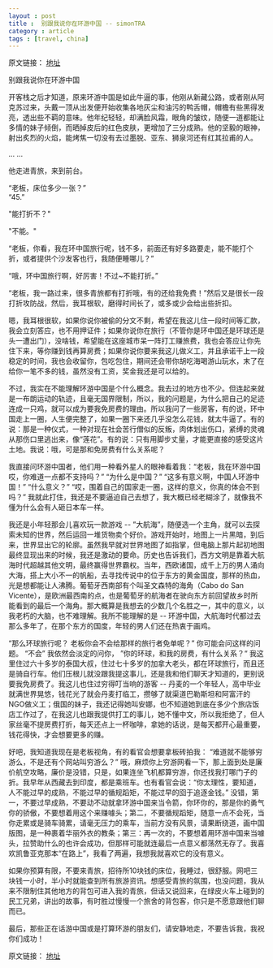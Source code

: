 ```yaml
---
layout : post
title :  别跟我说你在环游中国 -- simonTRA
category : article
tags : [travel, china]
---
```


原文链接： [地址](http://traveler.ycool.com/post.3397112.html)


别跟我说你在环游中国

开客栈之后才知道，原来环游中国是如此牛逼的事，他刚从新藏公路，或者刚从阿克苏过来，头戴一顶从出发便开始收集各地灰尘和油污的鸭舌帽，帽檐有些黑得发亮，透出些不羁的意味。他年纪轻轻，却满脸风霜，眼角的皱纹，随便一道都能让多情的妹子倾倒，而晒掉皮后的红色皮肤，更增加了三分成熟。他的坚毅的眼神，射出炙烈的火焰，能烤焦一切没有去过墨脱、亚东、狮泉河还有红其拉甫的人。

… …

他走进青旅，来到前台。

“老板，床位多少一张？”  
“45.”  

"能打折不？"

"不能。"

“老板，你看，我在环中国旅行呢，钱不多，前面还有好多路要走，能不能打个折，或者提供个沙发客也行，我随便睡哪儿？”  

“哦，环中国旅行啊，好厉害！不过~不能打折。”

“老板，我一路过来，很多青旅都有打折哦，有的还给我免费！”然后又是很长一段打折攻防战，然后，我耳根软，磨得时间长了，或多或少会给出些折扣。

嗯，我耳根很软，如果你说你被偷的分文不剩，希望在我这儿住一段时间等汇款，我会立刻答应，也不用押证件；如果你说你在旅行（不管你是环中国还是环球还是头一遭出门），没啥钱，希望能在这座城市呆一阵打工赚旅费，我也会答应让你先住下来，等你赚到钱再算房费；如果你说你要来我这儿做义工，并且承诺干上一段稳定的时间，我也会收留你，包吃包住，期间还会带你胡吃海喝游山玩水，末了在给你一笔不多的钱，虽然没有工资，奖金我还是可以给的。

不过，我实在不能理解环游中国是个什么概念。我去过的地方也不少。但连起来就是一布朗运动的轨迹，且毫无国界限制，所以，我的问题是，为什么把自己的足迹连成一只鸡，就可以成为要我免房费的理由。所以我问了一些房客，有的说，环中国走上一圈，人生便完整了，如果一圈下来还几乎没怎么花钱，就太牛逼了。有的说：那是一种仪式，一种对现在社会苦行僧似的反叛，肉体划出伤口，紧缚的灵魂从那伤口里逃出来，像“莲花”。有的说：只有用脚步丈量，才能更直接的感受这片土地。我说：哦，可是那和免房费有什么关系呢？

我直接问环游中国者，他们用一种看外星人的眼神看着我：“老板，我在环游中国哎，你难道一点都不支持吗？” “为什么是中国？” “这多有意义啊，中国人环游中国！” “什么意义？” “哎，围着自己的国家走一圈，这样的意义，你真的体会不到吗？” 我就此打住，我还是不要逼迫自己去想了，我大概已经老糊涂了，就像我不懂为什么会有人砸日本车一样。

我还是小年轻那会儿喜欢玩一款游戏 -- ”大航海”，随便选一个主角，就可以去探索未知的世界，然后运回一堆货物卖个好价。游戏开始时，地图上一片黑暗，到后来，世界显出它的轮廓。虽然我早就对世界地图了如指掌，但电脑上那片起初地图最终显现出来的时候，我还是激动的要命。历史也告诉我们，西方文明是靠着大航海时代超越其他文明，最终赢得世界霸权。当年，西欧诸国，成千上万的男人涌向大海，搭上大小不一的帆船，去寻找传说中的位于东方的黄金国度，那样的热血，光是想都能让人沸腾。葡萄牙西南部有个叫圣文森特的海角（Cabo do San Vicente），是欧洲最西南的点，也是葡萄牙的航海者在驶向东方前回望故乡时所能看到的最后一个海角。那大概算是我想去的少数几个名胜之一，其中的意义，以我老朽的大脑，也不难理解。我所不能理解的是 -- 环游中国，大航海时代都过去那么多年了，在那个东方的国度，年轻的男人们还在热衷于画鸡。

“那么环球旅行呢？ 老板你会不会给那样的旅行者免单呢？” 你可能会问这样的问题。 “不会” 我依然会淡定的问你， ”你的环球，和我的房费，有什么关系？“ 我这里住过六十多岁的泰国大叔，住过七十多岁的加拿大老头，都在环球旅行，而且还是骑自行车。他们压根儿就没跟我提这事儿，还是我和他们聊天才知道的，更别说要我免房费了。我这儿也住过穷得叮当响的游客 -- 丹麦的一个年轻人，高中毕业就满世界晃悠，钱花光了就会丹麦打临工，攒够了就渠道巴勒斯坦和阿富汗的NGO做义工；俄国的妹子，我还记得她叫安娜，也不知道她到底在多少个旅店饭店工作过了，在我这儿也跟我提供打工的事儿，她不懂中文，所以我拒绝了，但人家丝毫不提房费打折，每天还点上一杯咖啡，拿她的话说，是每天都开心最重要，钱花得快，才会想要更多的赚。

好吧，我知道我现在是老板视角，有的看官会想要拿板砖拍我： “难道就不能够穷游么，不是还有个网站叫穷游么？” 哦，麻烦你上穷游网看一下，那上面到处是廉价航空攻略，廉价是没错，只是，如果连坐飞机都算穷游，你还找我打哪门子的折。我早年从西藏去到印度，都是乘班车。也有看官会说：“你太理性，要知道，人不能过早的成熟，不能过早的循规蹈矩，不能过早的囵于追逐金钱。” 没错，第一，不要过早成熟，不要动不动就拿环游中国来当令箭，你环你的，那是你的勇气你的骄傲，不要想着用这个来赚噱头；第二，不要循规蹈矩，随意一点不会死，当你走累或是骑车骑累，请毫无压力的乘车，当前方没有风景，请果断绕道，画中国版图，是一种裹着华丽外衣的教条；第三：再一次的，不要想着用环游中国来当噱头，拉赞助什么的也许会成功，但那样可能就连最后一点意义都荡然无存了。我喜欢凯鲁亚克那本“在路上”，我看了两遍，我想我就喜欢它的没有意义。

如果你预算有限，不要来青旅，招待所10块钱的床位，我睡过，很舒服。网吧三块钱一小时，半小时就能查到所有旅游资讯。想感受青旅的氛围，也没问题，我从来不限制住其他地方的背包可进入我的青旅，但话又说回来，在绿皮火车上碰到的民工兄弟，讲出的故事，有时胜过慢慢一个旅舍的背包客，你只是不愿意跟他们聊而已。

最后，那些正在话游中国或是打算环游的朋友们，请安静地走，不要告诉我，我祝你们成功！


原文链接： [地址](http://traveler.ycool.com/post.3397112.html)
